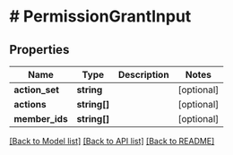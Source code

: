 # # PermissionGrantInput

## Properties

Name | Type | Description | Notes
------------ | ------------- | ------------- | -------------
**action_set** | **string** |  | [optional]
**actions** | **string[]** |  | [optional]
**member_ids** | **string[]** |  | [optional]

[[Back to Model list]](../../README.md#models) [[Back to API list]](../../README.md#endpoints) [[Back to README]](../../README.md)
